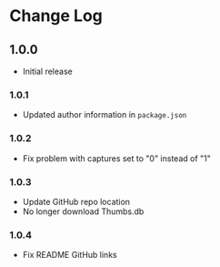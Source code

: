# Change Log

## 1.0.0

- Initial release

### 1.0.1

- Updated author information in `package.json`

### 1.0.2

- Fix problem with captures set to "0" instead of "1"

### 1.0.3

- Update GitHub repo location
- No longer download Thumbs.db

### 1.0.4

- Fix README GitHub links